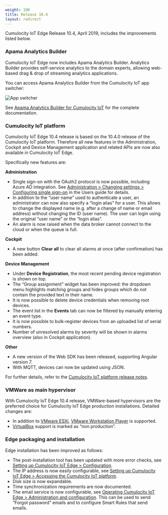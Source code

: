 ```yaml
---
weight: 100
title: Release 10.4
layout: redirect
---
```


Cumulocity IoT Edge Release 10.4, April 2019, includes the improvements listed below.

### Apama Analytics Builder

Cumulocity IoT Edge now includes Apama Analytics Builder.
Analytics Builder provides self-service analytics to the domain experts, allowing web-based drag & drop of streaming analytics applications. 

You can access Apama Analytics Builder from the Cumulocity IoT app switcher:

![App switcher](/guides/images/edge/app-switcher-analytics-builder.png)

See [Apama Analytics Builder for Cumulocity IoT](https://documentation.softwareag.com/onlinehelp/Rohan/Apama/v10-3-1/pas10-3-1/apama-pas-webhelp/index.html) for the complete documentation.

### Cumulocity IoT platform

Cumulocity IoT Edge 10.4 release is based on the 10.4.0 release of the Cumulocity IoT platform. Therefore all new features in the Administration, Cockpit and Device Management application and related APIs are now also available in Cumulocity IoT Edge. 

Specifically new features are: 

**Administration**

* Single sign-on with the OAuth2 protocol is now possible, including Azure AD integration. See [Administration > Changing settings > Configuring single sign-on](/guides/users-guide/administration#single-sign-on) in the Users guide for details. 
* In addition to the “user name” used to authenticate a user, an administrator can now also specify a “login alias” for a user. This allows to change the displayed name (e.g. after a change of name or email address) without changing the ID (user name). The user can login using the original “user name” or the “login alias”. 
* An alarm is now raised when the data broker cannot connect to the cloud or when the queue is full.

**Cockpit**

* A new button **Clear all** to clear all alarms at once (after confirmation) has been added.

**Device Management**

*  Under **Device Registration**, the most recent pending device registration is shown on top.
* The “Group assignment” widget has been improved: the dropdown menu highlights matching groups and hides groups which do not contain the provided text in their name.
* It is now possible to delete device credentials when removing root devices.
* The event list in the **Events** tab can now be filtered by manually entering an event type.
* It is now possible to bulk-register devices from an uploaded list of serial numbers.
* Number of unresolved alarms by severity will be shown in alarms overview (also in Cockpit application).

**Other**

* A new version of the Web SDK has been released, supporting Angular version 7.
* With MQTT, devices can now be updated using JSON.

For further details, refer to the [Cumulocity IoT platform release notes](/guides/release-notes).


### VMWare as main hypervisor

With Cumulocity IoT Edge 10.4 release, VMWare-based hypervisors are the preferred choice for Cumulocity IoT Edge production installations. Detailed changes are:

* In addition to [VMware ESXi](/guides/edge/installation/setting-up-exsi), [VMware Workstation Player](/guides/edge/installation/setting-up-vmware) is supported.
* [VirtualBox](/guides/edge/installation/setting-up-virtual-box) support is marked as “non production”.


### Edge packaging and installation

Edge installation has been improved as follows:

* The post-installation tool has been updated with more error checks, see [Setting up Cumulocity IoT Edge > Configuration](/guides/edge/installation/configuration).
* The IP address is now easily configurable, see [Setting up Cumulocity IoT Edge > Accessing the Cumulocity IoT platform](/guides/edge/installation/accessing-cumulocity). 
* Disk size is now expandable.
* Time synchronization requirements are now documented.
* The email service is now configurable, see [Operating Cumulocity IoT Edge > Administration and configuration](/guides/edge/operation/administration-configuration). This can be used to send “Forgot password” emails and to configure Smart Rules that send emails.

